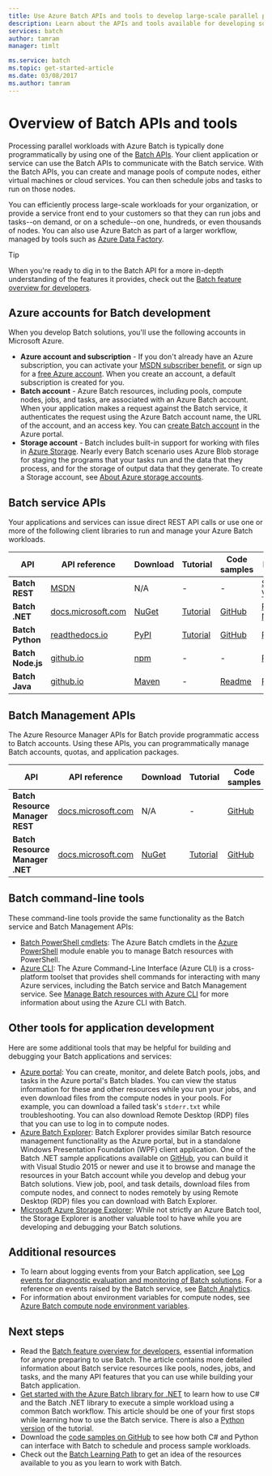 ```yaml
---
title: Use Azure Batch APIs and tools to develop large-scale parallel processing solutions | Microsoft Docs
description: Learn about the APIs and tools available for developing solutions with the Azure Batch service.
services: batch
author: tamram
manager: timlt

ms.service: batch
ms.topic: get-started-article
ms.date: 03/08/2017
ms.author: tamram
---
```



# Overview of Batch APIs and tools

Processing parallel workloads with Azure Batch is typically done programmatically by using one of the [Batch APIs](#batch-development-apis). Your client application or service can use the Batch APIs to communicate with the Batch service. With the Batch APIs, you can create and manage pools of compute nodes, either virtual machines or cloud services. You can then schedule jobs and tasks to run on those nodes. 

You can efficiently process large-scale workloads for your organization, or provide a service front end to your customers so that they can run jobs and tasks--on demand, or on a schedule--on one, hundreds, or even thousands of nodes. You can also use Azure Batch as part of a larger workflow, managed by tools such as [Azure Data Factory](../data-factory/v1/data-factory-data-processing-using-batch.md?toc=%2fazure%2fbatch%2ftoc.json).

> [!TIP]
> When you're ready to dig in to the Batch API for a more in-depth understanding of the features it provides, check out the [Batch feature overview for developers](batch-api-basics.md).
> 
> 

## Azure accounts for Batch development
When you develop Batch solutions, you'll use the following accounts in Microsoft Azure.

* **Azure account and subscription** - If you don't already have an Azure subscription, you can activate your [MSDN subscriber benefit][msdn_benefits], or sign up for a [free Azure account][free_account]. When you create an account, a default subscription is created for you.
* **Batch account** - Azure Batch resources, including pools, compute nodes, jobs, and tasks, are associated with an Azure Batch account. When your application makes a request against the Batch service, it authenticates the request using the Azure Batch account name, the URL of the account, and an access key. You can [create Batch account](batch-account-create-portal.md) in the Azure portal.
* **Storage account** - Batch includes built-in support for working with files in [Azure Storage][azure_storage]. Nearly every Batch scenario uses Azure Blob storage for staging the programs that your tasks run and the data that they process, and for the storage of output data that they generate. To create a Storage account, see [About Azure storage accounts](../storage/common/storage-create-storage-account.md).

## Batch service APIs

Your applications and services can issue direct REST API calls or use one or more of the following client libraries to run and manage your Azure Batch workloads.

| API | API reference | Download | Tutorial | Code samples | More Info |
| --- | --- | --- | --- | --- | --- |
| **Batch REST** |[MSDN][batch_rest] |N/A |- |- | [Supported Versions](https://docs.microsoft.com/rest/api/batchservice/batch-service-rest-api-versioning) |
| **Batch .NET** |[docs.microsoft.com][api_net] |[NuGet ][api_net_nuget] |[Tutorial](batch-dotnet-get-started.md) |[GitHub][api_sample_net] | [Release Notes](http://aka.ms/batch-net-dataplane-changelog) |
| **Batch Python** |[readthedocs.io][api_python] |[PyPI][api_python_pypi] |[Tutorial](batch-python-tutorial.md)|[GitHub][api_sample_python] | [Readme](https://github.com/Azure/azure-sdk-for-python/blob/master/doc/batch.rst) |
| **Batch Node.js** |[github.io][api_nodejs] |[npm][api_nodejs_npm] |- |- | [Readme](https://github.com/Azure/azure-sdk-for-node/tree/master/lib/services/batch) |
| **Batch Java** |[github.io][api_java] |[Maven][api_java_jar] |- |[Readme][api_sample_java] | [Readme](https://github.com/Azure/azure-batch-sdk-for-java)|

## Batch Management APIs

The Azure Resource Manager APIs for Batch provide programmatic access to Batch accounts. Using these APIs, you can programmatically manage Batch accounts, quotas, and application packages.  

| API | API reference | Download | Tutorial | Code samples |
| --- | --- | --- | --- | --- |
| **Batch Resource Manager REST** |[docs.microsoft.com][api_rest_mgmt] |N/A |- |[GitHub](https://github.com/Azure-Samples/batch-dotnet-manage-batch-accounts) |
| **Batch Resource Manager .NET** |[docs.microsoft.com][api_net_mgmt] |[NuGet ][api_net_mgmt_nuget] | [Tutorial](batch-management-dotnet.md) |[GitHub][api_sample_net] |

## Batch command-line tools

These command-line tools provide the same functionality as the Batch service and Batch Management APIs: 

* [Batch PowerShell cmdlets][batch_ps]: The Azure Batch cmdlets in the [Azure PowerShell](/powershell/azure/overview) module enable you to manage Batch resources with PowerShell.
* [Azure CLI](/cli/azure/overview): The Azure Command-Line Interface (Azure CLI) is a cross-platform toolset that provides shell commands for interacting with many Azure services, including the Batch service and Batch Management service. See [Manage Batch resources with Azure CLI](batch-cli-get-started.md) for more information about using the Azure CLI with Batch.

## Other tools for application development

Here are some additional tools that may be helpful for building and debugging your Batch applications and services:

* [Azure portal][portal]: You can create, monitor, and delete Batch pools, jobs, and tasks in the Azure portal's Batch blades. You can view the status information for these and other resources while you run your jobs, and even download files from the compute nodes in your pools. For example, you can download a failed task's `stderr.txt` while troubleshooting. You can also download Remote Desktop (RDP) files that you can use to log in to compute nodes.
* [Azure Batch Explorer][batch_explorer]: Batch Explorer provides similar Batch resource management functionality as the Azure portal, but in a standalone Windows Presentation Foundation (WPF) client application. One of the Batch .NET sample applications available on [GitHub][github_samples], you can build it with Visual Studio 2015 or newer and use it to browse and manage the resources in your Batch account while you develop and debug your Batch solutions. View job, pool, and task details, download files from compute nodes, and connect to nodes remotely by using Remote Desktop (RDP) files you can download with Batch Explorer.
* [Microsoft Azure Storage Explorer][storage_explorer]: While not strictly an Azure Batch tool, the Storage Explorer is another valuable tool to have while you are developing and debugging your Batch solutions.

## Additional resources

- To learn about logging events from your Batch application, see [Log events for diagnostic evaluation and monitoring of Batch solutions](batch-diagnostics.md). For a reference on events raised by the Batch service, see [Batch Analytics](batch-analytics.md).
- For information about environment variables for compute nodes, see [Azure Batch compute node environment variables](batch-compute-node-environment-variables.md).

## Next steps

* Read the [Batch feature overview for developers](batch-api-basics.md), essential information for anyone preparing to use Batch. The article contains more detailed information about Batch service resources like pools, nodes, jobs, and tasks, and the many API features that you can use while building your Batch application.
* [Get started with the Azure Batch library for .NET](batch-dotnet-get-started.md) to learn how to use C# and the Batch .NET library to execute a simple workload using a common Batch workflow. This article should be one of your first stops while learning how to use the Batch service. There is also a [Python version](batch-python-tutorial.md) of the tutorial.
* Download the [code samples on GitHub][github_samples] to see how both C# and Python can interface with Batch to schedule and process sample workloads.
* Check out the [Batch Learning Path][learning_path] to get an idea of the resources available to you as you learn to work with Batch.


[azure_storage]: https://azure.microsoft.com/services/storage/
[api_java]: http://azure.github.io/azure-sdk-for-java/
[api_java_jar]: http://search.maven.org/#search%7Cga%7C1%7Ca%3A%22azure-batch%22
[api_net]: https://msdn.microsoft.com/library/azure/mt348682.aspx
[api_net_nuget]: https://www.nuget.org/packages/Azure.Batch/
[api_rest_mgmt]: https://docs.microsoft.com/\rest/api/batchmanagement/
[api_net_mgmt]: https://msdn.microsoft.com/library/azure/mt463120.aspx
[api_net_mgmt_nuget]: https://www.nuget.org/packages/Microsoft.Azure.Management.Batch/
[api_nodejs]: http://azure.github.io/azure-sdk-for-node/azure-batch/latest/
[api_nodejs_npm]: https://www.npmjs.com/package/azure-batch
[api_python]: http://azure-sdk-for-python.readthedocs.io/en/latest/ref/azure.batch.html
[api_python_pypi]: https://pypi.python.org/pypi/azure-batch
[api_sample_net]: https://github.com/Azure/azure-batch-samples/tree/master/CSharp
[api_sample_python]: https://github.com/Azure/azure-batch-samples/tree/master/Python/Batch
[api_sample_java]: https://github.com/Azure/azure-batch-samples/tree/master/Java/
[batch_ps]: /powershell/resourcemanager/azurerm.batch/v2.7.0/azurerm.batch
[batch_rest]: https://msdn.microsoft.com/library/azure/Dn820158.aspx
[free_account]: https://azure.microsoft.com/free/
[github_samples]: https://github.com/Azure/azure-batch-samples
[learning_path]: https://azure.microsoft.com/documentation/learning-paths/batch/
[msdn_benefits]: https://azure.microsoft.com/pricing/member-offers/msdn-benefits-details/
[batch_explorer]: https://github.com/Azure/azure-batch-samples/tree/master/CSharp/BatchExplorer
[storage_explorer]: http://storageexplorer.com/
[portal]: https://portal.azure.com
